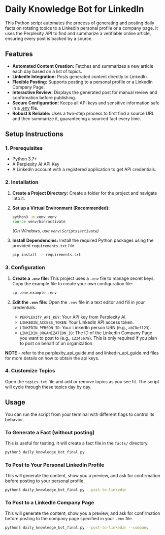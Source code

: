 # Daily Knowledge Bot for LinkedIn

This Python script automates the process of generating and posting daily facts on rotating topics to a LinkedIn personal profile or a company page. It uses the Perplexity API to find and summarize a verifiable online article, ensuring every post is backed by a source.

## Features

- **Automated Content Creation:** Fetches and summarizes a new article each day based on a list of topics.
- **LinkedIn Integration:** Posts generated content directly to LinkedIn.
- **Flexible Posting:** Supports posting to a personal profile or a LinkedIn Company Page.
- **Interactive Review:** Displays the generated post for manual review and confirmation before publishing.
- **Secure Configuration:** Keeps all API keys and sensitive information safe in a [.env](cci:7://file:///Users/ramkumar.devanathan/Downloads/api-cookbook-main/docs/examples/daily-knowledge-bot/.env:0:0-0:0) file.
- **Robust & Reliable:** Uses a two-step process to first find a source URL and then summarize it, guaranteeing a sourced fact every time.

## Setup Instructions

### 1. Prerequisites

- Python 3.7+
- A Perplexity AI API Key
- A LinkedIn account with a registered application to get API credentials.

### 2. Installation

1.  **Create a Project Directory:**
    Create a folder for the project and navigate into it.

2.  **Set up a Virtual Environment (Recommended):**
    ```bash
    python3 -m venv venv
    source venv/bin/activate
    ```
    *(On Windows, use `venv\Scripts\activate`)*

3.  **Install Dependencies:**
    Install the required Python packages using the provided `requirements.txt` file.
    ```bash
    pip install -r requirements.txt
    ```

### 3. Configuration

1.  **Create a `.env` file:**
    This project uses a `.env` file to manage secret keys. Copy the example file to create your own configuration file:
    ```bash
    cp .env.example .env
    ```

2.  **Edit the `.env` file:**
    Open the `.env` file in a text editor and fill in your credentials.
    - `PERPLEXITY_API_KEY`: Your API key from Perplexity AI.
    - `LINKEDIN_ACCESS_TOKEN`: Your LinkedIn API access token.
    - `LINKEDIN_PERSON_ID`: Your LinkedIn person URN (e.g., `abCDef123`).
    - `LINKEDIN_ORGANIZATION_ID`: The ID of the LinkedIn Company Page you want to post to (e.g., `12345678`). This is only required if you plan to post on behalf of an organization.

**NOTE** - refer to the perplexity_api_guide.md and linkedin_api_guide.md files for more details on how to obtain the api keys.

### 4. Customize Topics

Open the `topics.txt` file and add or remove topics as you see fit. The script will cycle through these topics day by day.

## Usage

You can run the script from your terminal with different flags to control its behavior.

### To Generate a Fact (without posting)

This is useful for testing. It will create a fact file in the `facts/` directory.

```bash
python3 daily_knowledge_bot_final.py
```

### To Post to Your Personal LinkedIn Profile

This will generate the content, show you a preview, and ask for confirmation before posting to your personal profile.

```bash
python3 daily_knowledge_bot_final.py --post-to-linkedin
```

### To Post to a LinkedIn Company Page

This will generate the content, show you a preview, and ask for confirmation before posting to the company page specified in your `.env` file.

```bash
python3 daily_knowledge_bot_final.py --post-to-linkedin --company
```
